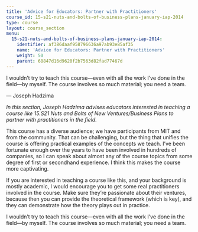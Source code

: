 ```yaml
---
title: 'Advice for Educators: Partner with Practitioners'
course_id: 15-s21-nuts-and-bolts-of-business-plans-january-iap-2014
type: course
layout: course_section
menu:
  15-s21-nuts-and-bolts-of-business-plans-january-iap-2014:
    identifier: af386daaf958796636a97ab93e85af35
    name: 'Advice for Educators: Partner with Practitioners'
    weight: 50
    parent: 68847d16d9620f2b7563d82fad77467d
---
```

I wouldn’t try to teach this course—even with all the work I’ve done in the field—by myself. The course involves so much material; you need a team.

  

— Joseph Hadzima

_In this section, Joseph Hadzima advises educators interested in teaching a course like 15.S21 Nuts and Bolts of New Ventures/Business Plans to partner with practitioners in the field._

This course has a diverse audience; we have participants from MIT and from the community. That can be challenging, but the thing that unifies the course is offering practical examples of the concepts we teach. I’ve been fortunate enough over the years to have been involved in hundreds of companies, so I can speak about almost any of the course topics from some degree of first or secondhand experience. I think this makes the course more captivating.

If you are interested in teaching a course like this, and your background is mostly academic, I would encourage you to get some real practitioners involved in the course. Make sure they’re passionate about their ventures, because then you can provide the theoretical framework (which is key), and they can demonstrate how the theory plays out in practice.

I wouldn’t try to teach this course—even with all the work I’ve done in the field—by myself. The course involves so much material; you need a team.